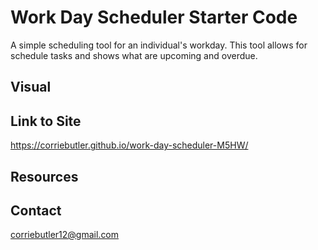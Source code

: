 # Work Day Scheduler Starter Code

A simple scheduling tool for an individual's workday. This tool allows for schedule tasks and shows what are upcoming and overdue. 

## Visual




## Link to Site
https://corriebutler.github.io/work-day-scheduler-M5HW/


## Resources



## Contact
corriebutler12@gmail.com

